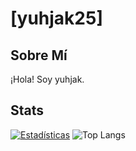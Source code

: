 # [yuhjak25]

## Sobre Mí
¡Hola! Soy yuhjak.

## Stats

[![Estadísticas](https://github-readme-stats.vercel.app/api?username=yuhjak25&show_icons=true&theme=react-dark)](https://github.com/yuhjak25)
![Top Langs](https://github-readme-stats.vercel.app/api/top-langs/?username=anuraghazra&layout=compact)
